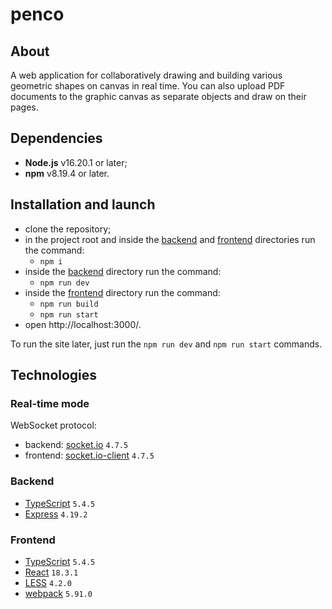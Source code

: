 # penco

## About
A web application for collaboratively drawing and building various geometric shapes on canvas in real time.
You can also upload PDF documents to the graphic canvas as separate objects and draw on their pages.

## Dependencies
- **Node.js** v16.20.1 or later;
- **npm** v8.19.4 or later.

## Installation and launch
- clone the repository;
- in the project root and inside the [backend](backend) and [frontend](frontend) directories run the command:
  - `npm i`
- inside the [backend](backend) directory run the command:
  - `npm run dev`
- inside the [frontend](frontend) directory run the command:
  - `npm run build`
  - `npm run start`
- open http://localhost:3000/.

To run the site later, just run the `npm run dev` and `npm run start` commands.

## Technologies
### Real-time mode
WebSocket protocol:
  - backend: [socket.io](https://www.npmjs.com/package/socket.io) `4.7.5`
  - frontend: [socket.io-client](https://www.npmjs.com/package/socket.io-client) `4.7.5`
### Backend
- [TypeScript](https://www.typescriptlang.org/) `5.4.5`
- [Express](https://expressjs.com/) `4.19.2`
### Frontend
- [TypeScript](https://www.typescriptlang.org/) `5.4.5`
- [React](https://react.dev/) `18.3.1`
- [LESS](https://lesscss.org/) `4.2.0`
- [webpack](https://webpack.js.org/) `5.91.0`
